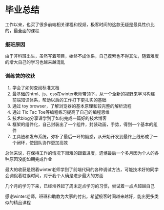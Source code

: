 <H1>毕业总结</H1>

工作以来，也买了很多前端相关课程和视频，极客时间的这款无疑是最具性价比的，最全面的课程

<h3>报班原因</h3>

由于非科班出生，虽然写着项目，始终不成体系，自己摸索也不得其法，随着难度的增大自己的学习也越来越混乱

<h3>训练营的收获</h3>

1. 学会了如何查阅标准文档
2. 最基础的html、js、css在winter老师带领下，从一个全新的视野来学习构建前端知识体系，帮助以后的工作打下更扎实的基础
3. 通过 toy browser，了解浏览器的基本原理和较完整的解析流程
4. 通过 Tic Tac Toe等编程练习提高了自己的编程思维
5. 技术blog分享课学到了如何完成一篇好的技术博客
6. 框架的组件化，自己封装出了一个组件，封装动画，手势，得到一个基本的组件
7. 工具链和发布系统，弥补了最后一环的疑惑，从开始开发到最终上线形成了一个闭环，使团队协作更加高效

总体来说，在保持工作的情况下艰难的跟着进度，遗憾最后一个多月因为个人的各种原因没能如期完成作业

最大的收获是跟着winter老师学到了前端代码的各种调试方法，可能技术好的同学会调侃着耽误时间，对于我个人确是进步最大的方面

几个月的学习下来，已经培养起了周末定点学习的习惯，尝试着一点点超越自己

感谢winter老师，班班和助教为大家的付出，希望极客时间越来越好，能出更多类似的精品课程

